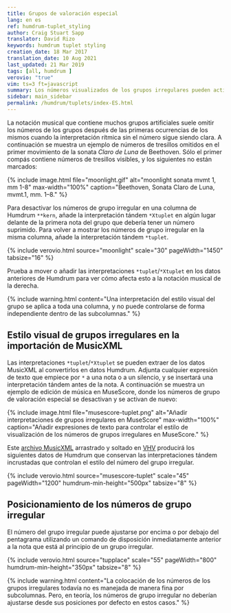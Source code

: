 ```yaml
---
title: Grupos de valoración especial
lang: en es
ref: humdrum-tuplet_styling
author: Craig Stuart Sapp
translator: David Rizo
keywords: humdrum tuplet styling
creation_date: 18 Mar 2017
translation_date: 10 Aug 2021
last_updated: 21 Mar 2019
tags: [all, humdrum ]
verovio: "true"
vim: ts=3 ft=javascript
summary: Los números visualizados de los grupos irregulares pueden activarse o desactivarse para una columna.
sidebar: main_sidebar
permalink: /humdrum/tuplets/index-ES.html
---
```



La notación musical que contiene muchos grupos artificiales suele omitir los números de los grupos después de las primeras ocurrencias de los mismos cuando la interpretación rítmica sin el número sigue siendo clara.  A continuación se muestra un ejemplo de números de tresillos omitidos en el primer movimiento de la sonata *Claro de Luna* de Beethoven.  Sólo el primer compás contiene números de tresillos visibles, y los siguientes no están marcados:

{% include image.html
	file="moonlight.gif"
	alt="moonlight sonata mvmt 1, mm 1-8"
	max-width="100%"
	caption="Beethoven, Sonata Claro de Luna, mvmt.1, mm. 1&ndash;8."
%}

Para desactivar los números de grupo irregular en una columna de Humdrum `**kern`, añade la interpretación tándem `*Xtuplet` en algún lugar delante de la primera nota del grupo que debería tener un número suprimido.  Para volver a mostrar los números de grupo irregular en la misma columna, añade la interpretación tándem `*tuplet`.

{% include verovio.html
	source="moonlight"
	scale="30"
	pageWidth="1450"
	tabsize="16"
%}
<script type="application/json" id="moonlight">
**kern	**kern
*clefF4	*clefG2
*k[f#c#g#d#]	*k[f#c#g#d#]
*c#:	*c#:
*M2/2	*M2/2
*MM54	*MM54
=1-	=1-
1CC# 1C#	12G#L
.	12c#
.	12eJ
.	12G#L
.	12c#
.	12eJ
.	12G#L
.	12c#
.	12eJ
.	12G#L
.	12c#
.	12eJ
*	*Xtuplet
=2	=2
1BBB 1BB	12G#L
.	12c#
.	12eJ
.	12G#L
.	12c#
.	12eJ
.	12G#L
.	12c#
.	12eJ
.	12G#L
.	12c#
.	12eJ
=3	=3
2AAA 2AA	12AL
.	12c#
.	12eJ
.	12AL
.	12c#
.	12eJ
2FFF# 2FF#	12AL
.	12dn
.	12f#J
.	12AL
.	12d
.	12f#J
=4	=4
2GGG# 2GG#	12G#L
.	12B#
.	12f#J
.	12G#L
.	12c#
.	12eJ
2GGG# 2GG#	12G#L
.	12c#
.	12d#XJ
.	12F#Lj
.	12B#
.	12d#J
=5	=5
*	*^
1CC# 1GG# 1C#	2r	12EL
.	.	12G#
.	.	12c#J
.	.	12G#L
.	.	12c#
.	.	12eJ
.	4r	12G#L
.	.	12c#
.	.	12eJ
!	!	!
.	8.g#L	12G#L
.	.	12c#
.	.	12eJ
.	16g#Jk	.
=6	=6	=6
1BBB# 1GG# 1BB#	2.g#	12G#L
.	.	12d#
.	.	12f#J
.	.	12G#L
.	.	12d#
.	.	12f#J
.	.	12G#L
.	.	12d#
.	.	12f#J
.	8.g#L	12G#L
.	.	12d#
.	.	12f#J
.	16g#Jk	.
=7	=7	=7
(<2CC# (>2C#	(2g#	12G#L
.	.	12c#
.	.	12eJ
.	.	12G#L
.	.	12c#
.	.	12eJ
2FFF#) 2FF#)	2a	12AL
.	.	12c#
.	.	12f#J
.	.	12AL
.	.	12c#
.	.	12f#J
=8	=8	=8
2BBB 2BB	2g#	12G#L
.	.	12B
.	.	12eJ
.	.	12G#L
.	.	12B
.	.	12eJ
2BBB 2BB	4f#	12AL
.	.	12B
.	.	12d#J
.	4b	12AL
.	.	12B
.	.	12d#J
=9	=9	=9
*	*v	*v
*-	*-
!!!RDF**kern: < = below
!!!RDF**kern: > = above
</script>

Prueba a mover o añadir las interpretaciones `*tuplet`/`*Xtuplet` en los datos anteriores de Humdrum para ver cómo afecta esto a la notación musical de la derecha.

{% include warning.html
	content="Una interpretación del estilo visual del grupo se aplica a toda una columna, y no puede controlarse de forma independiente dentro de las subcolumnas."
%}


## Estilo visual de grupos irregulares en la importación de MusicXML ##

Las interpretaciones `*tuplet`/`*Xtuplet` se pueden extraer de los datos MusicXML al convertirlos en datos Humdrum.  Adjunta cualquier expresión de texto que empiece por `*` a una nota o a un silencio, y se insertará una interpretación tándem antes de la nota.   A continuación se muestra un ejemplo de edición de música en MuseScore, donde los números de grupo de valoración especial se desactivan y se activan de nuevo:

{% include image.html
	file="musescore-tuplet.png"
	alt="Añadir interpretaciones de grupos irregulares en MuseScore"
	max-width="100%"
	caption="Añadir expresiones de texto para controlar el estilo de visualización de los números de grupos irregulares en MuseScore."
%}

Este <a target='_blank' href='tuplet.musicxml'>archivo MusicXML</a> arrastrado y soltado en [VHV](https://verovio.humdrum.org) producirá los siguientes datos de Humdrum que conservan las interpretaciones tándem incrustadas que controlan el estilo del número del grupo irregular.

{% include verovio.html
	source="musescore-tuplet"
	scale="45"
	pageWidth="1200"
	humdrum-min-height="500px"
	tabsize="8"
%}
<script type="application/json" id="musescore-tuplet">
**kern
*clefG2
*k[]
*M4/4
=1
12ccL
12dd
12ccJ
12ddL
12cc
12ddJ
*Xtuplet
12ddL
12ee
12ddJ
12ccL
12dd
12ccJ
=2
12ddL
12cc
12ddJ
*tuplet
12ccL
12dd
12ccJ
12ddL
12cc
12ddJ
12ccL
12ee
12ddJ
==
*-
</script>



## Posicionamiento de los números de grupo irregular ##

El número del grupo irregular puede ajustarse por encima o por debajo del pentagrama utilizando un comando de disposición inmediatamente anterior a la nota que está al principio de un grupo irregular.


{% include verovio.html
	source="tupplace"
	scale="55"
	pageWidth="800"
	humdrum-min-height="350px"
	tabsize="8"
%}
<script type="application/json" id="tupplace">
**kern
*M4/4
=
12fL
12g
12aJ
!LO:TUP:b
12fL
12g
12aJ
12ffL
12ee
12ddJ
!LO:TUP:a
12ffL
12ee
12ddJ
=
*-
</script>




{% include warning.html
	content="La colocación de los números de los grupos irregulares todavía no es manejada de manera fina por subcolumnas.  Pero, en teoría, los números de grupo irregular no deberían ajustarse desde sus posiciones por defecto en estos casos."
%}




